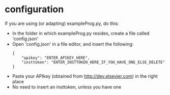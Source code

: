# configuration
If you are using (or adapting) exampleProg.py, do this:
- In the folder in which exampleProg.py resides, create a file called 'config.json'
- Open 'config.json' in a file editor, and insert the following:
    ```
    {
	    "apikey": "ENTER_APIKEY_HERE",
	    "insttoken": "ENTER_INSTTOKEN_HERE_IF_YOU_HAVE_ONE_ELSE_DELETE"
    }
    ```
- Paste your APIkey (obtained from http://dev.elsevier.com) in the right place
- No need to insert an insttoken, unless you have one